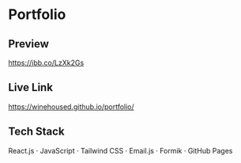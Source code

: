 # Portfolio

## Preview
https://ibb.co/LzXk2Gs

## Live Link
https://winehoused.github.io/portfolio/

## Tech Stack
React.js · JavaScript · Tailwind CSS · Email.js · Formik · GitHub Pages
